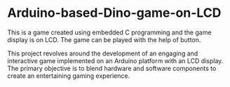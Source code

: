 # Arduino-based-Dino-game-on-LCD
This is a game created using embedded C programming and the game display is on LCD. The game can be played with the help of button.

This project revolves around the development of an engaging and interactive game implemented on an Arduino platform with an LCD display. 
The primary objective is to blend hardware and software components to create an entertaining gaming experience.

